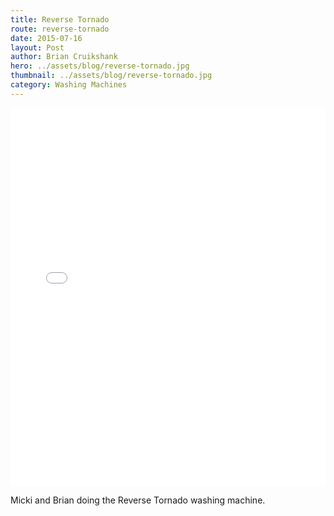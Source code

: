 ```yaml
---
title: Reverse Tornado
route: reverse-tornado
date: 2015-07-16
layout: Post
author: Brian Cruikshank
hero: ../assets/blog/reverse-tornado.jpg
thumbnail: ../assets/blog/reverse-tornado.jpg
category: Washing Machines
---
```


<style>.embed-container {position: relative; padding-bottom: 120%; height: 0; overflow: hidden;} .embed-container iframe, .embed-container object, .embed-container embed { position: absolute; top: 0; left: 0; width: 100%; height: 100%; }</style><div class='embed-container'><iframe src='//instagram.com/p/45S2p1xCGC/embed/' frameborder='0' scrolling='no' allowtransparency='true'></iframe></div>

Micki and Brian doing the Reverse Tornado washing machine.
